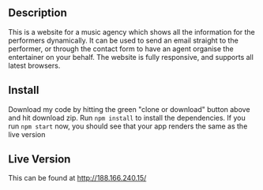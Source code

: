 ## Description
This is a website for a music agency which shows all the information for the performers dynamically. It can be used to send an email straight to the performer, or through the contact form to have an agent organise the entertainer on your behalf. The website is fully responsive, and supports all latest browsers.

## Install
Download my code by hitting the green "clone or download" button above and hit download zip. Run `npm install` to install the dependencies. If you run `npm start` now, you should see that your app renders the same as the live version

## Live Version
This can be found at http://188.166.240.15/
